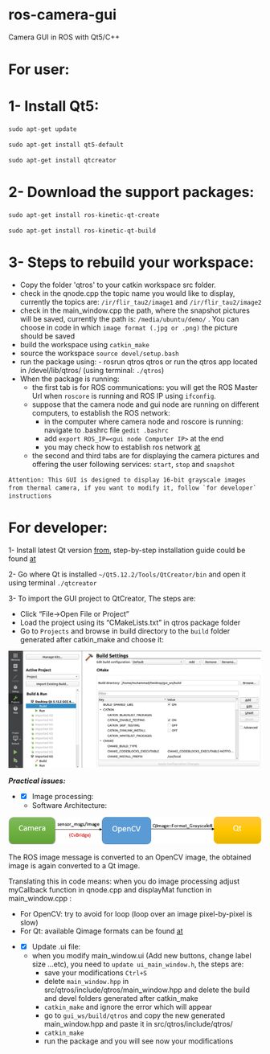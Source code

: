 # ros-camera-gui 

Camera GUI in ROS with Qt5/C++

# For user:

# 1- Install Qt5:

`sudo apt-get update`

`sudo apt-get install qt5-default` 

`sudo apt-get install qtcreator`

# 2- Download the support packages:

`sudo apt-get install ros-kinetic-qt-create`

`sudo apt-get install ros-kinetic-qt-build`

# 3- Steps to rebuild your workspace:

* Copy the folder 'qtros' to your catkin workspace src folder.
* check in the qnode.cpp the topic name you would like to display, currently the topics are:
   `/ir/flir_tau2/image1` and `/ir/flir_tau2/image2`
* check in the main_window.cpp the path, where the snapshot pictures will be saved, currently the path is:
   `/media/ubuntu/demo/` . You can choose in code in which `image format (.jpg or .png)` the picture should be saved
* build the workspace using `catkin_make`
* source the workspace `source devel/setup.bash`
* run the package using: - rosrun qtros qtros or run the qtros app located in /devel/lib/qtros/ (using terminal: `./qtros`) 
* When the package is running:
	* the first tab is for ROS communications: you will get the ROS Master Url when `roscore` is running and ROS IP using `ifconfig`. 
    * suppose that the camera node and gui node are running on different computers, to establish the ROS network:
		* in the computer where camera node and roscore is running: navigate to .bashrc file `gedit .bashrc` 
		* add `export ROS_IP=<gui node Computer IP>` at the end
		* you may check how to establish ros network [at](https://www.youtube.com/watch?v=1KOrXSEDQ3k)
	* the second and third tabs are for displaying the camera pictures and offering the user following services: `start`, `stop` and `snapshot` 
	
	
```
Attention: This GUI is designed to display 16-bit grayscale images from thermal camera, if you want to modify it, follow `for developer` instructions
```

#  For developer:

 1- Install latest Qt version [from](https://download.qt.io/archive/qt/), step-by-step installation guide could be found [at](https://www.youtube.com/watch?v=XiM8yfDgc1Q&t=102s) 

 2- Go where Qt is installed `~/Qt5.12.2/Tools/QtCreator/bin` and open it using terminal `./qtcreator`

 3- To import the GUI project to QtCreator, The steps are:

* Click “File->Open File or Project”
* Load the project using its “CMakeLists.txt” in qtros package folder
* Go to `Projects` and browse in build directory to the `build` folder generated after catkin_make and choose it:

![The photo](pics/gui2.jpg)

***Practical issues:*** 

* - [x] Image processing:
  * Software Architecture:

![The photo](pics/gui.jpg)

 The ROS image message is converted to an OpenCV image, the obtained image is again converted to a Qt image.
 
 Translating this in code means: when you do image processing adjust myCallback function in qnode.cpp and displayMat function in main_window.cpp :
 
- For OpenCV: try to avoid for loop (loop over an image pixel-by-pixel is slow)
- For  Qt: available Qimage formats can be found [at](https://doc.qt.io/qt-5/qimage.html#Format-enum)

* - [x] Update .ui file:
   * when you modify main_window.ui (Add new buttons, change label size ...etc), you need to `update ui_main_window.h`, the steps are:
		* save your modifications `Ctrl+S` 
		* delete `main_window.hpp` in src/qtros/include/qtros/main_window.hpp and delete the build and devel folders generated after catkin_make
		* `catkin_make` and ignore the error which will appear
		* go to `gui_ws/build/qtros` and copy the new generated main_window.hpp and paste it in src/qtros/include/qtros/
		* `catkin_make`
		* run the package and you will see now your modifications

				






